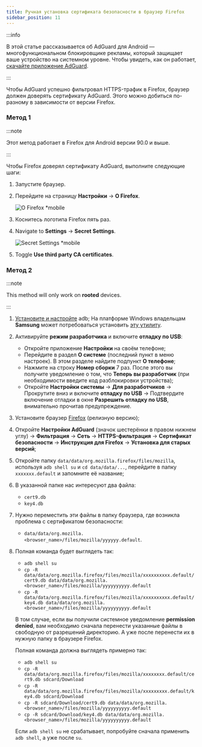 ```yaml
---
title: Ручная установка сертификата безопасности в браузер Firefox
sidebar_position: 11
---
```


:::info

В этой статье рассказывается об AdGuard для Android — многофункциональном блокировщике рекламы, который защищает ваше устройство на системном уровне. Чтобы увидеть, как он работает, [скачайте приложение AdGuard](https://agrd.io/download-kb-adblock).

:::

Чтобы AdGuard успешно фильтровал HTTPS-трафик в Firefox, браузер должен доверять сертификату AdGuard. Этого можно добиться по-разному в зависимости от версии Firefox.

### Метод 1

:::note

Этот метод работает в Firefox для Android версии 90.0 и выше.

:::

Чтобы Firefox доверял сертификату AdGuard, выполните следующие шаги:

1. Запустите браузер.

1. Перейдите на страницу **Настройки** → **О Firefox**.

    ![О Firefox *mobile](https://cdn.adtidy.org/content/kb/ad_blocker/android/solving_problems/firefox-certificates/ff_nightly_about_en.jpeg)

1. Коснитесь логотипа Firefox пять раз.

1. Navigate to **Settings** → **Secret Settings**.

    ![Secret Settings *mobile](https://cdn.adtidy.org/content/kb/ad_blocker/android/solving_problems/firefox-certificates/ff_nightly_secret.jpeg)

1. Toggle **Use third party CA certificates**.

### Метод 2

:::note

This method will only work on **rooted** devices.

:::

1. [Установите и настройте](https://www.xda-developers.com/install-adb-windows-macos-linux/) adb; На платформе Windows владельцам **Samsung** может потребоваться установить [эту утилиту](https://developer.samsung.com/mobile/android-usb-driver.html).

1. Активируйте **режим разработчика** и включите **отладку по USB**:

    - Откройте приложение **Настройки** на своём телефоне;
    - Перейдите в раздел **О системе** (последний пункт в меню настроек). В этом разделе найдите подпункт **О телефоне**;
    - Нажмите на строку **Номер сборки** 7 раз. После этого вы получите уведомление о том, что **Теперь вы разработчик** (при необходимости введите код разблокировки устройства);
    - Откройте **Настройки системы** → **Для разработчиков** → Прокрутите вниз и включите **отладку по USB** → Подтвердите включение отладки в окне **Разрешить отладку по USB**, внимательно прочитав предупреждение.

1. Установите браузер [Firefox](https://www.mozilla.org/en-US/firefox/releases/) (релизную версию);

1. Откройте **Настройки AdGuard** (значок шестерёнки в правом нижнем углу) → **Фильтрация** → **Сеть** → **HTTPS-фильтрация** → **Сертификат безопасности** → **Инструкция для Firefox** → **Установка для старых версий**;

1. Откройте папку `data/data/org.mozilla.firefox/files/mozilla`, используя `adb shell su` и `cd data/data/...`, перейдите в папку `xxxxxxx.default` и запомните её название;

1. В указанной папке нас интересуют два файла:

    - `cert9.db`
    - `key4.db`

1. Нужно переместить эти файлы в папку браузера, где возникла проблема с сертификатом безопасности:

    - `data/data/org.mozilla.<browser_name>/files/mozilla/yyyyyy.default`.

1. Полная команда будет выглядеть так:

    - `adb shell su`
    - `cp -R data/data/org.mozilla.firefox/files/mozilla/xxxxxxxxxx.default/cert9.db data/data/org.mozilla.<browser_name>/files/mozilla/yyyyyyyyyy.default`
    - `cp -R data/data/org.mozilla.firefox/files/mozilla/xxxxxxxxxx.default/key4.db data/data/org.mozilla.<browser_name>/files/mozilla/yyyyyyyyyy.default`

    В том случае, если вы получили системное уведомление **permission denied**, вам необходимо сначала перенести указанные файлы в свободную от разрешений директорию. А уже после перенести их в нужную папку в браузере Firefox.

    Полная команда должна выглядеть примерно так:

    - `adb shell su`
    - `cp -R data/data/org.mozilla.firefox/files/mozilla/xxxxxxxx.default/cert9.db sdcard/Download`
    - `cp -R data/data/org.mozilla.firefox/files/mozilla/xxxxxxxxx.default/key4.db sdcard/Download`
    - `cp -R sdcard/Download/cert9.db data/data/org.mozilla.<browser_name>/files/mozilla/yyyyyyyyyy.default`
    - `cp -R sdcard/Download/key4.db data/data/org.mozilla.<browser_name>/files/mozilla/yyyyyyyyyy.default`

    Если `adb shell su` не срабатывает, попробуйте сначала применить `adb shell`, а уже после `su`.
